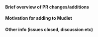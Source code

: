 #### Brief overview of PR changes/additions

#### Motivation for adding to Mudlet

#### Other info (issues closed, discussion etc)
